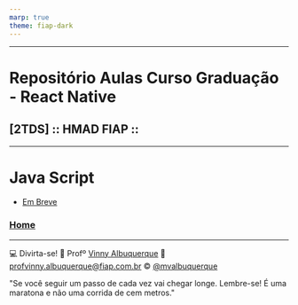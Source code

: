 ```yaml
---
marp: true
theme: fiap-dark
---
```

<!-- _class: logo -->
---
# Repositório Aulas Curso Graduação  - React Native
## [2TDS] :: HMAD FIAP ::

---
# Java Script

- [Em Breve](/embreve.pdf)


### [Home](/README.md)

---
<!-- header: 'Dúvidas' -->
:computer: Divirta-se!
:school: Profº [Vinny Albuquerque](http://www.linkedin.com/in/mvalbuquerque)
:email: profvinny.albuquerque@fiap.com.br
:copyright: [@mvalbuquerque](http://www.linkedin.com/in/mvalbuquerque)

"Se você seguir um passo de cada vez vai chegar longe. Lembre-se! É uma maratona e não uma corrida de cem metros."
